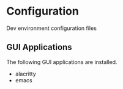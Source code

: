 # Configuration
Dev environment configuration files

## GUI Applications
The following GUI applications are installed.

- alacritty
- emacs
